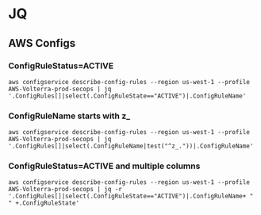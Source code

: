 # JQ

## AWS Configs 

### ConfigRuleStatus=ACTIVE
```
aws configservice describe-config-rules --region us-west-1 --profile AWS-Volterra-prod-secops | jq '.ConfigRules[]|select(.ConfigRuleState=="ACTIVE")|.ConfigRuleName'
```

### ConfigRuleName starts with z_
```
aws configservice describe-config-rules --region us-west-1 --profile AWS-Volterra-prod-secops | jq '.ConfigRules[]|select(.ConfigRuleName|test("^z_."))|.ConfigRuleName'
```

### ConfigRuleStatus=ACTIVE and multiple columns
```
aws configservice describe-config-rules --region us-west-1 --profile AWS-Volterra-prod-secops | jq -r '.ConfigRules[]|select(.ConfigRuleState=="ACTIVE")|.ConfigRuleName+ " " +.ConfigRuleState'
```
